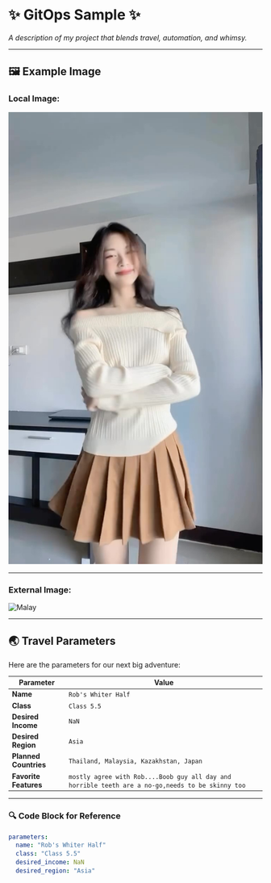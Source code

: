 # ✨ **GitOps Sample** ✨

_A description of my project that blends travel, automation, and whimsy._

---

## 🖼️ Example Image  
### Local Image:
![Thai](images/thai.jpg)

---

### External Image:  
![Malay](https://as1.ftcdn.net/v2/jpg/01/83/57/50/1000_F_183575057_Ds4e51TuR08IasMWY9cgJOhJkT0quSzx.jpg)

---

## 🌏 **Travel Parameters**

Here are the parameters for our next big adventure:

| Parameter          | Value                  |
|--------------------|------------------------|
| **Name**           | `Rob's Whiter Half`   |
| **Class**          | `Class 5.5`           |
| **Desired Income** | `NaN`                 |
| **Desired Region** | `Asia`                |
| **Planned Countries** | `Thailand, Malaysia, Kazakhstan, Japan`|
| **Favorite Features** | `mostly agree with Rob....Boob guy all day and horrible teeth are a no-go,needs to be skinny too`|

---

### 🔍 **Code Block for Reference**
```yaml
parameters:
  name: "Rob's Whiter Half"
  class: "Class 5.5"
  desired_income: NaN
  desired_region: "Asia"


